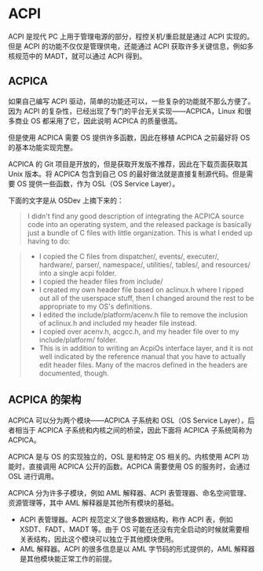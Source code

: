 # ACPI

ACPI 是现代 PC 上用于管理电源的部分，程控关机/重启就是通过 ACPI 实现的。但是 ACPI 的功能不仅仅是管理供电，还能通过 ACPI 获取许多关键信息，例如多核规范中的 MADT，就可以通过 ACPI 得到。

## ACPICA

如果自己编写 ACPI 驱动，简单的功能还可以，一些复杂的功能就不那么方便了。因为 ACPI 的复杂性，已经出现了专门的平台无关实现——ACPICA，Linux 和很多商业 OS 都采用了它，因此说明 ACPICA 的质量很高。

但是使用 ACPICA 需要 OS 提供许多函数，因此在移植 ACPICA 之前最好将 OS 的基本功能实现完整。

ACPICA 的 Git 项目是开放的，但是获取开发版不推荐，因此在下载页面获取其 Unix 版本。将 ACPICA 包含到自己 OS 的最好做法就是直接复制源代码。但是需要 OS 提供一些函数，作为 OSL（OS Service Layer）。

下面的文字是从 OSDev 上摘下来的：

> I didn't find any good description of integrating the ACPICA source code into an operating system, and the released package is basically just a bundle of C files with little organization. This is what I ended up having to do:

> - I copied the C files from dispatcher/, events/, executer/, hardware/, parser/, namespace/, utilities/, tables/, and resources/ into a single acpi folder.
> - I copied the header files from include/
> - I created my own header file based on aclinux.h where I ripped out all of the userspace stuff, then I changed around the rest to be appropriate to my OS's definitions.
> - I edited the include/platform/acenv.h file to remove the inclusion of aclinux.h and included my header file instead.
> - I copied over acenv.h, acgcc.h, and my header file over to my include/platform/ folder.
> - This is in addition to writing an AcpiOs interface layer, and it is not well indicated by the reference manual that you have to actually edit header files. Many of the macros defined in the headers are documented, though.

## ACPICA 的架构

ACPICA 可以分为两个模块——ACPICA 子系统和 OSL（OS Service Layer），后者相当于 ACPICA 子系统和内核之间的桥梁，因此下面将 ACPICA 子系统简称为 ACPICA。

ACPICA 是与 OS 的实现独立的，OSL 是和特定 OS 相关的。内核使用 ACPI 功能时，直接调用 ACPICA 公开的函数。ACPICA 需要使用 OS 的服务时，会通过 OSL 进行调用。

ACPICA 分为许多子模块，例如 AML 解释器、ACPI 表管理器、命名空间管理、资源管理等，其中 AML 解释器是其他所有模块的基础。

- ACPI 表管理器。ACPI 规范定义了很多数据结构，称作 ACPI 表，例如 XSDT、FADT、MADT 等。由于 OS 可能在还没有完全启动的时候就需要相关表结构，因此这个模块可以独立于其他模块使用。
- AML 解释器。ACPI 的很多信息是以 AML 字节码的形式提供的，AML 解释器是其他模块能正常工作的前提。
